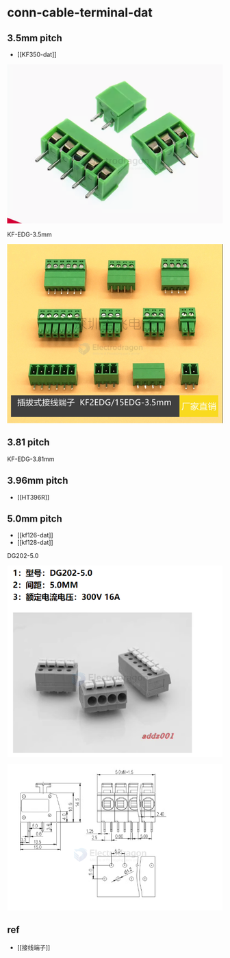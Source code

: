 
# conn-cable-terminal-dat




## 3.5mm pitch 

- [[KF350-dat]]

![](2024-05-30-16-50-21.png)


KF-EDG-3.5mm 

![](2024-05-30-16-48-09.png)

## 3.81 pitch 

KF-EDG-3.81mm 

## 3.96mm pitch

- [[HT396R]]



## 5.0mm pitch 

- [[kf126-dat]]
- [[kf128-dat]]

DG202-5.0 

![](2024-05-30-17-01-32.png)

![](2024-05-30-17-01-46.png)


## ref 

- [[接线端子]]